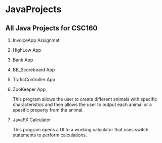 # JavaProjects
<h2><b>All Java Projects for CSC160</b></h2>

<ol>
  <li>InvoiceApp Assignmet</br>
  <p></p>
  </li>
  <li>HighLow App</br>
  <p></p>
  </li>
  <li>Bank App</br>
  <p></p>
  </li>
  <li>BB_Scoreboard App</br>
  <p></p>
  </li>
  <li>TraficController App</br>
  <p></p>
  </li>
  <li>ZooKeeper App</br>
  <p>This program allows the user to create different animals with specific characteristics and then allows the user to output each animal 
  or a spesific property from the animal.</p>
  </li>
  <li>JavaFX Calculator</br>
  <p>This program opens a UI to a working calculator that uses switch statements to perform calculations.</p>
  </li>
</ol>
